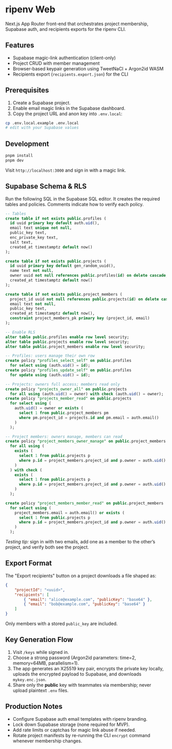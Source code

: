 # ripenv Web

Next.js App Router front-end that orchestrates project membership, Supabase auth, and recipients exports for the ripenv CLI.

## Features

-   Supabase magic-link authentication (client-only)
-   Project CRUD with member management
-   Browser-based keypair generation using TweetNaCl + Argon2id WASM
-   Recipients export (`recipients.export.json`) for the CLI

## Prerequisites

1. Create a Supabase project.
2. Enable email magic links in the Supabase dashboard.
3. Copy the project URL and anon key into `.env.local`:

```bash
cp .env.local.example .env.local
# edit with your Supabase values
```

## Development

```bash
pnpm install
pnpm dev
```

Visit `http://localhost:3000` and sign in with a magic link.

## Supabase Schema & RLS

Run the following SQL in the Supabase SQL editor. It creates the required tables and policies. Comments indicate how to verify each policy.

```sql
-- Tables
create table if not exists public.profiles (
  id uuid primary key default auth.uid(),
  email text unique not null,
  public_key text,
  enc_private_key text,
  salt text,
  created_at timestamptz default now()
);

create table if not exists public.projects (
  id uuid primary key default gen_random_uuid(),
  name text not null,
  owner uuid not null references public.profiles(id) on delete cascade,
  created_at timestamptz default now()
);

create table if not exists public.project_members (
  project_id uuid not null references public.projects(id) on delete cascade,
  email text not null,
  public_key text,
  created_at timestamptz default now(),
  constraint project_members_pk primary key (project_id, email)
);

-- Enable RLS
alter table public.profiles enable row level security;
alter table public.projects enable row level security;
alter table public.project_members enable row level security;

-- Profiles: users manage their own row
create policy "profiles_select_self" on public.profiles
  for select using (auth.uid() = id);
create policy "profiles_update_self" on public.profiles
  for update using (auth.uid() = id);

-- Projects: owners full access; members read only
create policy "projects_owner_all" on public.projects
  for all using (auth.uid() = owner) with check (auth.uid() = owner);
create policy "projects_member_read" on public.projects
  for select using (
    auth.uid() = owner or exists (
      select 1 from public.project_members pm
      where pm.project_id = projects.id and pm.email = auth.email()
    )
  );

-- Project members: owners manage, members can read
create policy "project_members_owner_manage" on public.project_members
  for all using (
    exists (
      select 1 from public.projects p
      where p.id = project_members.project_id and p.owner = auth.uid()
    )
  ) with check (
    exists (
      select 1 from public.projects p
      where p.id = project_members.project_id and p.owner = auth.uid()
    )
  );

create policy "project_members_member_read" on public.project_members
  for select using (
    project_members.email = auth.email() or exists (
      select 1 from public.projects p
      where p.id = project_members.project_id and p.owner = auth.uid()
    )
  );
```

_Testing tip:_ sign in with two emails, add one as a member to the other’s project, and verify both see the project.

## Export Format

The "Export recipients" button on a project downloads a file shaped as:

```json
{
    "projectId": "<uuid>",
    "recipients": [
        { "email": "alice@example.com", "publicKey": "base64" },
        { "email": "bob@example.com", "publicKey": "base64" }
    ]
}
```

Only members with a stored `public_key` are included.

## Key Generation Flow

1. Visit `/keys` while signed in.
2. Choose a strong password (Argon2id parameters: time=2, memory=64MB, parallelism=1).
3. The app generates an X25519 key pair, encrypts the private key locally, uploads the encrypted payload to Supabase, and downloads `mykey.enc.json`.
4. Share only the **public** key with teammates via membership; never upload plaintext `.env` files.

## Production Notes

-   Configure Supabase auth email templates with ripenv branding.
-   Lock down Supabase storage (none required for MVP).
-   Add rate limits or captchas for magic link abuse if needed.
-   Rotate project manifests by re-running the CLI `encrypt` command whenever membership changes.
